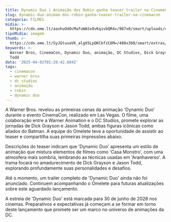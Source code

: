 ```yaml
---
title: Dynamic Duo | Animação dos Robin ganha teaser trailer na CinemaCon
slug: dynamic-duo-animao-dos-robin-ganha-teaser-trailer-na-cinemacon
categoria: FILMES
midia: >-
  https://cdn.ome.lt/aavhuOd0cMafuWASx0vKqivbQR4=/987x0/smart/uploads/conteudo/fotos/Untitled_design_54.png
tipoMidia: imagem
thumb: >-
  https://cdn.ome.lt/SyJGtuuaVK_algX5LpQKCkfzC6M=/480x360/smart/extras/conteudos/dynamic-duo.jpg
keywords: >-
  Warner Bros, CinemaCon, Dynamic Duo, animação, DC Studios, Dick Grayson, Jason
  Todd
data: '2025-04-02T01:20:42.684Z'
tags:
  - cinemacon
  - warner bros
  - dc studios
  - animação
  - robin
  - dynamic duo
---
```


A Warner Bros. revelou as primeiras cenas da animação 'Dynamic Duo' durante o evento CinemaCon, realizado em Las Vegas. O filme, uma colaboração entre a Warner Animation e o DC Studios, promete explorar as jornadas de Dick Grayson e Jason Todd, ambas figuras icônicas como aliados do Batman. A equipe do Omelete teve a oportunidade de assistir ao teaser e compartilha suas primeiras impressões abaixo.

Descrições do teaser indicam que 'Dynamic Duo' apresenta um estilo de animação que mistura elementos de filmes como 'Casa Monstro', com uma atmosfera mais sombria, lembrando as técnicas usadas em 'Aranhaverso'. A trama focará no amadurecimento de Dick Grayson e Jason Todd, explorando profundamente suas personalidades e desafios.

Até o momento, um trailer completo de 'Dynamic Duo' ainda não foi anunciado. Continuem acompanhando o Omelete para futuras atualizações sobre este aguardado lançamento.

A estreia de 'Dynamic Duo' está marcada para 30 de junho de 2028 nos cinemas. Preparativos e expectativas já começam a se formar em torno deste lançamento que promete ser um marco no universo de animações da DC.
